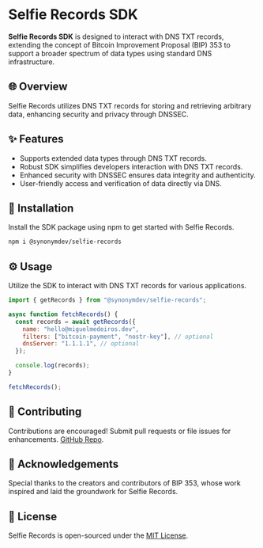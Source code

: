 # Selfie Records SDK

**Selfie Records SDK** is designed to interact with DNS TXT records, extending the concept of Bitcoin Improvement Proposal (BIP) 353 to support a broader spectrum of data types using standard DNS infrastructure.

## 🌐 Overview

Selfie Records utilizes DNS TXT records for storing and retrieving arbitrary data, enhancing security and privacy through DNSSEC.

## ✨ Features

- Supports extended data types through DNS TXT records.
- Robust SDK simplifies developers interaction with DNS TXT records.
- Enhanced security with DNSSEC ensures data integrity and authenticity.
- User-friendly access and verification of data directly via DNS.

## 🚀 Installation

Install the SDK package using npm to get started with Selfie Records.

```bash
npm i @synonymdev/selfie-records
```

## ⚙️ Usage

Utilize the SDK to interact with DNS TXT records for various applications.

```javascript
import { getRecords } from "@synonymdev/selfie-records";

async function fetchRecords() {
  const records = await getRecords({
    name: "hello@miguelmedeiros.dev",
    filters: ["bitcoin-payment", "nostr-key"], // optional
    dnsServer: "1.1.1.1", // optional
  });

  console.log(records);
}

fetchRecords();
```

## 🤝 Contributing

Contributions are encouraged! Submit pull requests or file issues for enhancements. [GitHub Repo](https://github.com/pubky/selfie-records).

## 🙏 Acknowledgements

Special thanks to the creators and contributors of BIP 353, whose work inspired and laid the groundwork for Selfie Records.

## 📄 License

Selfie Records is open-sourced under the [MIT License](./LICENSE).
